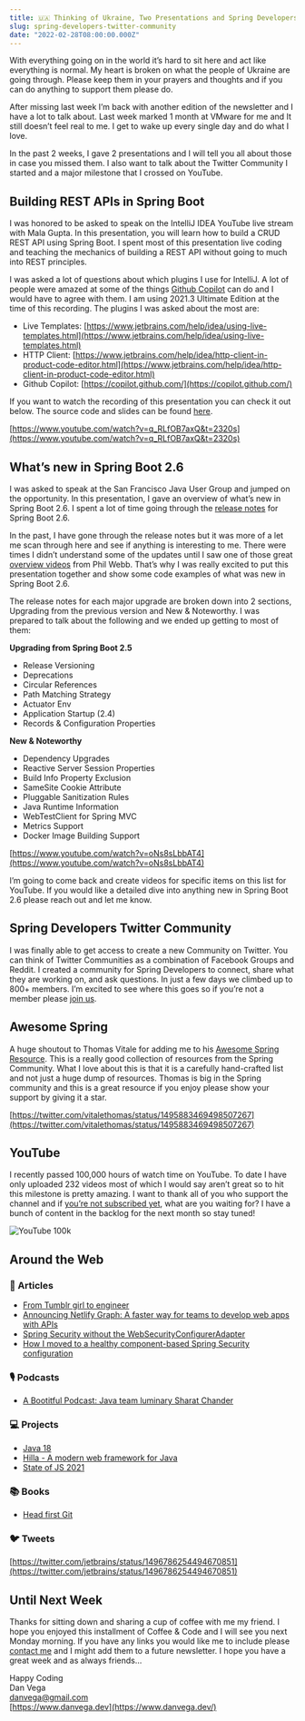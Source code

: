 ```yaml
---
title: 🇺🇦 Thinking of Ukraine, Two Presentations and Spring Developers Twitter Community
slug: spring-developers-twitter-community
date: "2022-02-28T08:00:00.000Z"
---
```


With everything going on in the world it’s hard to sit here and act like everything is normal. My heart is broken on what the people of Ukraine are going through. Please keep them in your prayers and thoughts and if you can do anything to support them please do.

After missing last week I’m back with another edition of the newsletter and I have a lot to talk about. Last week marked 1 month at VMware for me and It still doesn’t feel real to me. I get to wake up every single day and do what I love.

In the past 2 weeks, I gave 2 presentations and I will tell you all about those in case you missed them. I also want to talk about the Twitter Community I started and a major milestone that I crossed on YouTube.

## Building REST APIs in Spring Boot

I was honored to be asked to speak on the IntelliJ IDEA YouTube live stream with Mala Gupta. In this presentation, you will learn how to build a CRUD REST API using Spring Boot. I spent most of this presentation live coding and teaching the mechanics of building a REST API without going to much into REST principles.

I was asked a lot of questions about which plugins I use for IntelliJ. A lot of people were amazed at some of the things [Github Copilot](https://youtu.be/97C3fQqzj-I) can do and I would have to agree with them. I am using 2021.3 Ultimate Edition at the time of this recording. The plugins I was asked about the most are:

- Live Templates: [https://www.jetbrains.com/help/idea/using-live-templates.html](https://www.jetbrains.com/help/idea/using-live-templates.html)
- HTTP Client: [https://www.jetbrains.com/help/idea/http-client-in-product-code-editor.html](https://www.jetbrains.com/help/idea/http-client-in-product-code-editor.html)
- Github Copilot: [https://copilot.github.com/](https://copilot.github.com/)

If you want to watch the recording of this presentation you can check it out below. The source code and slides can be found [here](https://github.com/danvega/building-rest-apis-spring-boot).

[https://www.youtube.com/watch?v=q_RLfOB7axQ&t=2320s](https://www.youtube.com/watch?v=q_RLfOB7axQ&t=2320s)

## What’s new in Spring Boot 2.6

I was asked to speak at the San Francisco Java User Group and jumped on the opportunity. In this presentation, I gave an overview of what’s new in Spring Boot 2.6. I spent a lot of time going through the [release notes](https://github.com/spring-projects/spring-boot/wiki/Spring-Boot-2.6-Release-Notes) for Spring Boot 2.6.

In the past, I have gone through the release notes but it was more of a let me scan through here and see if anything is interesting to me. There were times I didn’t understand some of the updates until I saw one of those great [overview videos](https://www.youtube.com/watch?v=lgyO9C9zdrg) from Phil Webb. That’s why I was really excited to put this presentation together and show some code examples of what was new in Spring Boot 2.6.

The release notes for each major upgrade are broken down into 2 sections, Upgrading from the previous version and New & Noteworthy. I was prepared to talk about the following and we ended up getting to most of them:

**Upgrading from Spring Boot 2.5**

- Release Versioning
- Deprecations
- Circular References
- Path Matching Strategy
- Actuator Env
- Application Startup (2.4)
- Records & Configuration Properties

**New & Noteworthy**

- Dependency Upgrades
- Reactive Server Session Properties
- Build Info Property Exclusion
- SameSite Cookie Attribute
- Pluggable Sanitization Rules
- Java Runtime Information
- WebTestClient for Spring MVC
- Metrics Support
- Docker Image Building Support

[https://www.youtube.com/watch?v=oNs8sLbbAT4](https://www.youtube.com/watch?v=oNs8sLbbAT4)

I’m going to come back and create videos for specific items on this list for YouTube. If you would like a detailed dive into anything new in Spring Boot 2.6 please reach out and let me know.

## Spring Developers Twitter Community

I was finally able to get access to create a new Community on Twitter. You can think of Twitter Communities as a combination of Facebook Groups and Reddit. I created a community for Spring Developers to connect, share what they are working on, and ask questions. In just a few days we climbed up to 800+ members. I’m excited to see where this goes so if you’re not a member please [join us](https://twitter.com/i/communities/1496544801533091844).

## Awesome Spring

A huge shoutout to Thomas Vitale for adding me to his [Awesome Spring Resource](https://github.com/ThomasVitale/awesome-spring). This is a really good collection of resources from the Spring Community. What I love about this is that it is a carefully hand-crafted list and not just a huge dump of resources. Thomas is big in the Spring community and this is a great resource if you enjoy please show your support by giving it a star.

[https://twitter.com/vitalethomas/status/1495883469498507267](https://twitter.com/vitalethomas/status/1495883469498507267)

## YouTube

I recently passed 100,000 hours of watch time on YouTube. To date I have only uploaded 232 videos most of which I would say aren’t great so to hit this milestone is pretty amazing. I want to thank all of you who support the channel and if [you’re not subscribed yet](http://www.youtube.com/danvega), what are you waiting for? I have a bunch of content in the backlog for the next month so stay tuned!

![YouTube 100k](./youtube_100k.png)

## Around the Web

### 📝 Articles

- [From Tumblr girl to engineer](https://mashable.com/article/tumblr-girl-learn-code)
- [Announcing Netlify Graph: A faster way for teams to develop web apps with APIs](https://www.netlify.com/blog/announcing-netlify-graph-a-faster-way-for-teams-to-develop-web-apps-with-apis)
- [Spring Security without the WebSecurityConfigurerAdapter](https://spring.io/blog/2022/02/21/spring-security-without-the-websecurityconfigureradapter)
- [How I moved to a healthy component-based Spring Security configuration](https://blog.trifork.com/2022/02/25/getting-out-of-a-codependent-relationship-or-how-i-moved-to-a-healthy-component-based-spring-security-configuration/)

### 🎙 Podcasts

- [A Bootitful Podcast: Java team luminary Sharat Chander](https://bootifulpodcast.fm/#/episodes/af8b106e-273f-4fc9-ad19-97f3da52906f)

### 💻 Projects

- [Java 18](https://jdk.java.net/18/)
- [Hilla - A modern web framework for Java](https://hilla.dev/)
- [State of JS 2021](https://2021.stateofjs.com/en-US/)

### 📚 Books

- [Head first Git](https://amzn.to/3KdfsUb)

### 🐦 Tweets

[https://twitter.com/jetbrains/status/1496786254494670851](https://twitter.com/jetbrains/status/1496786254494670851)

## Until Next Week

Thanks for sitting down and sharing a cup of coffee with me my friend. I hope you enjoyed this installment of Coffee & Code and I will see you next Monday morning. If you have any links you would like me to include please [contact me](http://twitter.com/therealdanvega) and I might add them to a future newsletter. I hope you have a great week and as always friends...

Happy Coding<br/>
Dan Vega<br/>
danvega@gmail.com<br/>
[https://www.danvega.dev](https://www.danvega.dev/)
